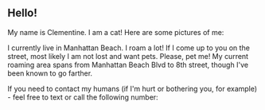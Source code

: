 ## Hello!

My name is Clementine. I am a cat! Here are some pictures of me:



I currently live in Manhattan Beach. I roam a lot! If I come up to you on the street, most likely I am not lost and want pets. Please, pet me!
My current roaming area spans from Manhattan Beach Blvd to 8th street, though I've been known to go farther.

If you need to contact my humans (if I'm hurt or bothering you, for example) - feel free to text or call the following number:
